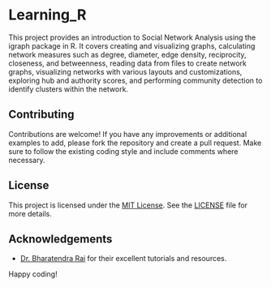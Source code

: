 # Learning_R

This project provides an introduction to Social Network Analysis using the igraph package in R. It covers creating and visualizing graphs, calculating network measures such as degree, diameter, edge density, reciprocity, closeness, and betweenness, reading data from files to create network graphs, visualizing networks with various layouts and customizations, exploring hub and authority scores, and performing community detection to identify clusters within the network.

## Contributing

Contributions are welcome! If you have any improvements or additional examples to add, please fork the repository and create a pull request. Make sure to follow the existing coding style and include comments where necessary.

## License

This project is licensed under the [MIT License](https://choosealicense.com/). See the [LICENSE](https://github.com/Chakrastra/SNA_R?tab=MIT-1-ov-file) file for more details.

## Acknowledgements

-   [Dr. Bharatendra Rai](https://www.youtube.com/@bkrai) for their excellent tutorials and resources.

Happy coding!
